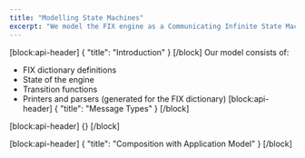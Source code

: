```yaml
---
title: "Modelling State Machines"
excerpt: "We model the FIX engine as a Communicating Infinite State Machine (CISM)"
---
```

[block:api-header]
{
  "title": "Introduction"
}
[/block]
Our model consists of:
- FIX dictionary definitions 
- State of the engine
- Transition functions
- Printers and parsers (generated for the FIX dictionary)
[block:api-header]
{
  "title": "Message Types"
}
[/block]

[block:api-header]
{}
[/block]

[block:api-header]
{
  "title": "Composition with Application Model"
}
[/block]